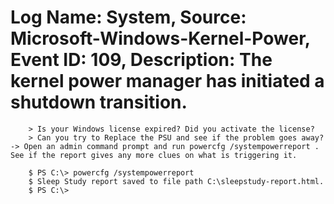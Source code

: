 # Log Name: System, Source: Microsoft-Windows-Kernel-Power, Event ID: 109, Description: The kernel power manager has initiated a shutdown transition.

        > Is your Windows license expired? Did you activate the license?
        > Can you try to Replace the PSU and see if the problem goes away? -> Open an admin command prompt and run powercfg /systempowerreport . See if the report gives any more clues on what is triggering it.

        $ PS C:\> powercfg /systempowerreport
        $ Sleep Study report saved to file path C:\sleepstudy-report.html.
        $ PS C:\>

